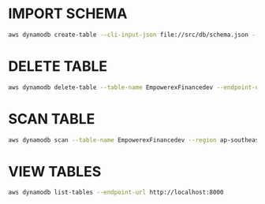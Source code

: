 # IMPORT SCHEMA

```bash
aws dynamodb create-table --cli-input-json file://src/db/schema.json --endpoint-url http://localhost:8000
```

# DELETE TABLE

```bash
aws dynamodb delete-table --table-name EmpowerexFinancedev --endpoint-url http://localhost:8000
```

# SCAN TABLE

```bash
aws dynamodb scan --table-name EmpowerexFinancedev --region ap-southeast-1 --endpoint-url http://localhost:8000
```

# VIEW TABLES

```bash
aws dynamodb list-tables --endpoint-url http://localhost:8000
```
